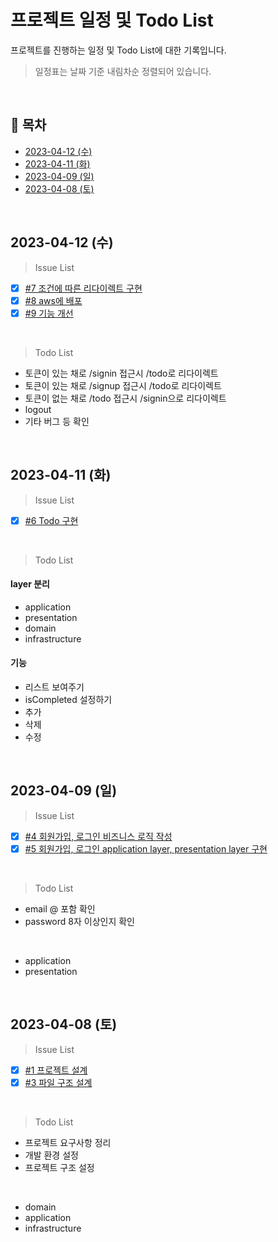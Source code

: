 # 프로젝트 일정 및 Todo List

프로젝트를 진행하는 일정 및 Todo List에 대한 기록입니다.<br>

> 일정표는 날짜 기준 내림차순 정렬되어 있습니다.

<br>

## 📝 목차

- [2023-04-12 (수)](#2023-04-12-수)
- [2023-04-11 (화)](#2023-04-11-화)
- [2023-04-09 (일)](#2023-04-09-일)
- [2023-04-08 (토)](#2023-04-08-토)

<br>

## 2023-04-12 (수)

> Issue List

- [x] [#7 조건에 따른 리다이렉트 구현](https://github.com/todoni/wanted-pre-onboarding-frontend/issues/7)
- [x] [#8 aws에 배포](https://github.com/todoni/wanted-pre-onboarding-frontend/issues/8)
- [x] [#9 기능 개선](https://github.com/todoni/wanted-pre-onboarding-frontend/issues/9)

<br>

> Todo List

- 토큰이 있는 채로 /signin 접근시 /todo로 리다이렉트
- 토큰이 있는 채로 /signup 접근시 /todo로 리다이렉트
- 토큰이 없는 채로 /todo 접근시 /signin으로 리다이렉트
- logout
- 기타 버그 등 확인

<br>

## 2023-04-11 (화)

> Issue List

- [x] [#6 Todo 구현](https://github.com/todoni/wanted-pre-onboarding-frontend/issues/6)

<br>

> Todo List

#### layer 분리

- application
- presentation
- domain
- infrastructure

#### 기능

- 리스트 보여주기
- isCompleted 설정하기
- 추가
- 삭제
- 수정

<br>

## 2023-04-09 (일)

> Issue List

- [x] [#4 회원가입, 로그인 비즈니스 로직 작성](https://github.com/todoni/wanted-pre-onboarding-frontend/issues/4)
- [x] [#5 회원가입, 로그인 application layer, presentation layer 구현](https://github.com/todoni/wanted-pre-onboarding-frontend/issues/5)

<br>

> Todo List

- email @ 포함 확인
- password 8자 이상인지 확인

<br>

- application
- presentation

<br>

## 2023-04-08 (토)

> Issue List

- [x] [#1 프로젝트 설계](https://github.com/todoni/wanted-pre-onboarding-frontend/issues/1)
- [x] [#3 파일 구조 설계](https://github.com/todoni/wanted-pre-onboarding-frontend/issues/3)

<br>

> Todo List

- 프로젝트 요구사항 정리
- 개발 환경 설정
- 프로젝트 구조 설정

<br>

- domain
- application
- infrastructure
